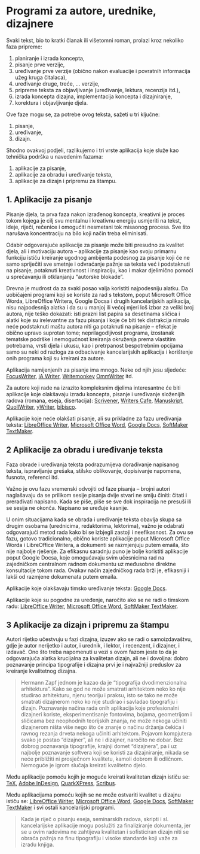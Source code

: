 ﻿# Programi za autore, urednike, dizajnere

Svaki tekst, bio to kratki članak ili višetomni roman, prolazi kroz nekoliko faza pripreme:

1. planiranje i izrada koncepta,
2. pisanje prve verzije,
3. uređivanje prve verzije (obično nakon evaluacije i povratnih informacija užeg kruga čitalaca),
4. uređivanje druge, treće, ... verzije,
5. pripreme teksta za objavljivanje (uređivanje, lektura, recenzija itd.),
6. izrada koncepta dizajna, implementacija koncepta i dizajniranje,
7. korektura i objavljivanje djela.

Ove faze mogu se, za potrebe ovog teksta, sažeti u tri ključne:

1. pisanje,
2. uređivanje,
3. dizajn.

Shodno ovakvoj podjeli, razlikujemo i tri vrste aplikacija koje služe kao tehnička podrška u navedenim fazama:

1. aplikacije za pisanje,
2. aplikacije za obradu i uređivanje teksta,
3. aplikacije za dizajn i pripremu za štampu.


## 1. Aplikacije za pisanje

Pisanje djela, ta prva faza nakon izrađenog koncepta, kreativni je proces tokom kojega je cilj svu mentalnu i kreativnu energiju usmjeriti na tekst, ideje, riječi, rečenice i omogućiti nesmetani tok misaonog procesa. Sve što narušava koncentraciju na bilo koji način treba eliminisati.

Odabir odgovarajuće aplikacije za pisanje može biti presudno za kvalitet djela, ali i motivaciju autora – aplikacije za pisanje kao svoju primarnu funkciju ističu kreiranje ugodnog ambijenta podesnog za pisanje koji će ne samo spriječiti sve smetnje i odvraćanje pažnje sa teksta već i podstaknuti na pisanje, potaknuti kreativnost i inspiraciju, kao i makar djelimično pomoći u sprečavanju ili otklanjanju “autorske blokade”.

Drevna je mudrost da za svaki posao valja koristiti najpodesniju alatku. Da uobičajeni programi koji se koriste za rad s tekstom, poput Microsoft Office Worda, LibreOffice Writera, Google Docsa i drugih kancelarijskih aplikacija, nisu najpodesnija alatka i da su u manjoj ili većoj mjeri loš izbor za veliki broj autora, nije teško dokazati: isti prazni list papira sa desetinama sličica i alatki koje su irelevantne za fazu pisanja i koje će biti tek distrakcija nimalo neće podstaknuti maštu autora niti ga potaknuti na pisanje – efekat je obično upravo suprotan tome; neprilagodljivost programa, izostanak tematske podrške i nemogućnost kreiranja okruženja prema vlastitim potrebama, vrsti djela i ukusu, kao i pretrpanost bespotrebnim opcijama samo su neki od razloga za odbacivanje kancelarijskih aplikacija i korištenje onih programa koji su kreirani za autore. 

Aplikacija namijenjenih za pisanje ima mnogo. Neke od njih jesu sljedeće:
[FocusWriter](https://gottcode.org/focuswriter/),
[iA Writer](https://ia.net/writer),
[Writemonkey](http://writemonkey.com/)
[OmmWriter](https://ommwriter.com/) itd.

Za autore koji rade na izrazito kompleksnim djelima interesantne će biti aplikacije koje olakšavaju izradu koncepta, pisanje i uređivanje složenijih radova (romana, eseja, disertacija):
[Scrivener](https://www.literatureandlatte.com/scrivener/overview),
[Writers Cafe](http://www.writerscafe.co.uk/),
[Manuskript](http://www.theologeek.ch/manuskript/),
[QuollWriter](http://quollwriter.com/),
[yWriter](http://www.spacejock.com/yWriter6.html),
[bibisco](http://www.bibisco.com/).

Aplikacije koje neće olakšati pisanje, ali su prikladne za fazu uređivanja teksta:
[LibreOffice Writer](https://www.libreoffice.org/),
[Microsoft Office Word](https://products.office.com/en/word),
[Google Docs](https://www.google.com/docs/about/),
[SoftMaker TextMaker](http://www.softmaker.com/en/softmaker-office-windows-textmaker).


## 2 Aplikacije za obradu i uređivanje teksta

Faza obrade i uređivanja teksta podrazumijeva dorađivanje napisanog teksta, ispravljanje grešaka, stilsko oblikovanje, dopisivanje napomena, fusnota, referenci itd. 

Važno je ovu fazu vremenski odvojiti od faze pisanja – brojni autori naglašavaju da se prilikom sesije pisanja dvije stvari ne smiju činiti: čitati i prerađivati napisano. Kada se piše, piše se sve dok inspiracija ne presuši ili se sesija ne okonča. Napisano se uređuje kasnije.

U onim situacijama kada se obrada i uređivanje teksta obavlja skupa sa drugim osobama (urednicima, redaktorima, lektorima), važno je odabrati odgovarajući metod rada kako bi se izbjegli zastoji i neefikasnost. Za ovu se fazu, gotovo tradicionalno, obično koriste aplikacije poput Microsoft Office Worda i LibreOffice Writera, a dokumenti se razmjenjuju putem emaila, što nije najbolje rješenje. Za efikasnu saradnju puno je bolje koristiti aplikacije poput Google Docsa, koje omogućavaju svim učesnicima rad na zajedničkom centralnom radnom dokumentu uz međusobne direktne konsultacije tokom rada. Ovakav način zajedničkog rada brži je, efikasniji i lakši od razmjene dokumenata putem emaila.

Aplikacije koje olakšavaju timsko uređivanje teksta: [Google Docs](https://www.google.com/docs/about/).

Aplikacije koje su pogodne za uređenje, naročito ako se ne radi o timskom radu: [LibreOffice Writer](https://www.libreoffice.org/),
[Microsoft Office Word](https://products.office.com/en/word),
[SoftMaker TextMaker](http://www.softmaker.com/en/softmaker-office-windows-textmaker).


## 3 Aplikacije za dizajn i pripremu za štampu

Autori rijetko učestvuju u fazi dizajna, izuzev ako se radi o samoizdavaštvu, gdje je autor nerijetko i autor, i urednik, i lektor, i recenzent, i dizajner, i izdavač. Ono što treba napomenuti u vezi s ovom fazom jeste to da je odgovarajuća alatka krucijalna za kvalitetan dizajn, ali ne i dovoljna: dobro poznavanje principa tipografije i dizajna prvi je i najvažniji preduslov za kreiranje kvalitetnog dizajna.

>Hermann Zapf jednom je kazao da je “tipografija dvodimenzionalna arhitektura”. Kako se god ne može smatrati arhitektom neko ko nije studirao arhitekturu, njenu teoriju i praksu, isto se tako ne može smatrati dizajnerom neko ko nije studirao i savladao tipografiju i dizajn. Poznavanje načina rada onih aplikacija koje profesionalni dizajneri koriste, eksperimentisanje fontovima, bojama, geometrijom i sličicama bez neophodnih teorijskih znanja, ne može nekoga učiniti dizajnerom ništa više nego što će znanje o načinu držanja čekića i ravnog rezanja drveta nekoga učiniti arhitektom. Pojavom kompjutera svako je postao “dizajner”, ali ne i dizajner, naročito ne dobar. Bez dobrog poznavanja tipografije, krajnji domet “dizajnera”, pa i uz najbolje poznavanje softvera koji se koristi za dizajniranje, nikada se neće približiti ni prosječnom kvalitetu, kamoli dobrom ili odličnom. Nemoguće je igrom slučaja kreirati kvalitetno djelo.

Među aplikacije pomoću kojih je moguće kreirati kvalitetan dizajn ističu se:
[TeX](https://ctan.org/tex/),
[Adobe InDesign](https://www.adobe.com/products/indesign.html),
[QuarkXPress](http://www.quark.com/en/Products/QuarkXPress/),
[Scribus](https://www.scribus.net/).

Među aplikacijama pomoću kojih se ne može ostvariti kvalitet u dizajnu ističu se:
[LibreOffice Writer](https://www.libreoffice.org/),
[Microsoft Office Word](https://products.office.com/en/word),
[Google Docs](https://www.google.com/docs/about/),
[SoftMaker TextMaker](http://www.softmaker.com/en/softmaker-office-windows-textmaker) i svi ostali kancelarijski programi.

>Kada je riječ o pisanju eseja, seminarskih radova, skripti i sl. kancelarijske aplikacije mogu poslužiti za finaliziranje dokumenta, jer se u ovim radovima ne zahtijeva kvalitetan i sofisticiran dizajn niti se obraća pažnja na finu tipografiju i visoke standarde koji važe za izradu knjiga.

